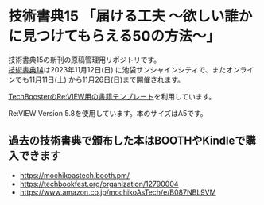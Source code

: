 # 技術書典15 「届ける工夫 ～欲しい誰かに見つけてもらえる50の方法～」

技術書典15の新刊の原稿管理用リポジトリです。  
[技術書典14](https://techbookfest.org/event/tbf15)は2023年11月12日(日) に池袋サンシャインシティで、またオンラインでも11月11日(土) から11月26日(日)まで開催されます。

[TechBoosterのRe:VIEW用の書籍テンプレート](https://github.com/TechBooster/ReVIEW-Template)を利用しています。

Re:VIEW Version 5.8を使用しています。本のサイズはA5です。

## 過去の技術書典で頒布した本はBOOTHやKindleで購入できます

* https://mochikoastech.booth.pm/
* https://techbookfest.org/organization/12790004
* https://www.amazon.co.jp/mochikoAsTech/e/B087NBL9VM
